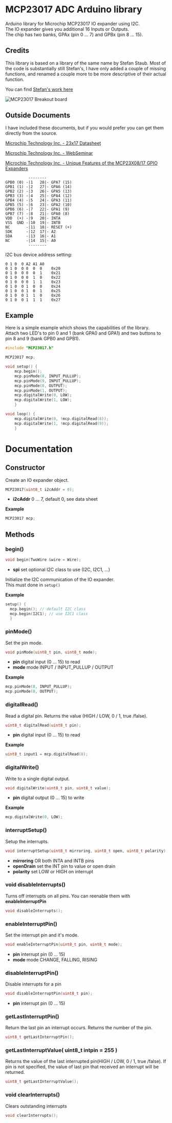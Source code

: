 # MCP23017 ADC Arduino library

Arduino library for Microchip MCP23017 IO expander using I2C.<br>
The IO expander gives you additional 16 Inputs or Outputs.<br>
The chip has two banks, GPAx (pin 0 ... 7) and GPBx (pin 8 ... 15).<br>

## Credits
This library is based on a library of the same name by Stefan Staub.
Most of the code is substantially still Stefan's, I have only added a 
couple of missing functions, and renamed a couple more to be more
descriptive of their actual function. 

You can find [Stefan's work here](https://github.com/sstaub/MCP_23017)
    
![MCP23017 Breakout board](./images/mcp23017_breakout.jpg "MCP23017 Breakout board")

## Outside Documents
I have included these documents, but if you would prefer you can get them directly from the source.

[Microchip Technology Inc. - 23x17 Datasheet](https://ww1.microchip.com/downloads/en/devicedoc/20001952c.pdf)

[Microchip Technology Inc. - WebSeminar](https://www.microchip.com/stellent/groups/SiteComm_sg/documents/Training_Tutorials/en532262.pdf)

[Microchip Technology Inc. - Unique Features of the MCP23X08/17 GPIO Expanders](https://ww1.microchip.com/downloads/en/AppNotes/01043a.pdf)

```
          --------    
GPB0 (0) -|1   28|- GPA7 (15)
GPB1 (1) -|2   27|- GPA6 (14)
GPB2 (2) -|3   26|- GPA5 (13)
GPB3 (3) -|4   25|- GPA4 (12)
GPB4 (4) -|5   24|- GPA3 (11)
GPB5 (5) -|6   23|- GPA2 (10)
GPB6 (6) -|7   22|- GPA1 (9)
GPB7 (7) -|8   21|- GPA0 (8)
VDD  (+) -|9   20|- INTA
VSS  GND -|10  19|- INTB
NC       -|11  18|- RESET (+)
SDK      -|12  17|- A2
SDA      -|13  16|- A1
NC       -|14  15|- A0
          --------
```
I2C bus device address setting:
```
0 1 0  0 A2 A1 A0 
0 1 0  0 0  0  0    0x20
0 1 0  0 0  0  1    0x21
0 1 0  0 0  1  0    0x22
0 1 0  0 0  1  1    0x23
0 1 0  0 1  0  0    0x24
0 1 0  0 1  0  1    0x25
0 1 0  0 1  1  0    0x26
0 1 0  0 1  1  1    0x27
```

## Example
Here is a simple example which shows the capabilities of the library.<br>
Attach two LED's to pin 0 and 1 (bank GPA0 and GPA1)
and two buttons to pin 8 and 9 (bank GPB0 and GPB1).

```cpp
#include "MCP23017.h"

MCP23017 mcp;

void setup() {
	mcp.begin();
	mcp.pinMode(8, INPUT_PULLUP);
	mcp.pinMode(9, INPUT_PULLUP);
	mcp.pinMode(0, OUTPUT);
	mcp.pinMode(1, OUTPUT);
	mcp.digitalWrite(0, LOW);
	mcp.digitalWrite(1, LOW);
	}

void loop() {
	mcp.digitalWrite(0, !mcp.digitalRead(8));
	mcp.digitalWrite(1, !mcp.digitalRead(9));
	}
```

# Documentation

## Constructor

Create an IO expander object.

```cpp
MCP23017(uint8_t i2cAddr = 0);
```

- **i2cAddr** 0 ... 7, default 0, see data sheet 

**Example**

```cpp
MCP23017 mcp;
```

## Methods

### **begin()**

```cpp
void begin(TwoWire &wire = Wire);
```

- **spi** set optional I2C class to use (I2C, I2C1, ...)

Initialize the I2C communication of the IO expander.<br>
This must done in ```setup()```

**Example**

```cpp
setup() {
  mcp.begin(); // default I2C class
  mcp.begin(I2C1); // use I2C1 class
  }
```

### **pinMode()**

Set the pin mode.

```cpp
void pinMode(uint8_t pin, uint8_t mode);
```

- **pin** digital input (0 ... 15) to read
- **mode** mode INPUT / INPUT_PULLUP / OUTPUT

**Example**

```cpp
mcp.pinMode(8, INPUT_PULLUP);
mcp.pinMode(0, OUTPUT);
```

### **digitalRead()**

Read a digital pin. Returns the value (HIGH / LOW, 0 / 1, true /false).

```cpp
uint8_t digitalRead(uint8_t pin);
```

- **pin** digital input (0 ... 15) to read

**Example**

```cpp
uint8_t input1 = mcp.digitalRead(8);
```

### **digitalWrite()**

Write to a single digital output.

```cpp
void digitalWrite(uint8_t pin, uint8_t value);
```

- **pin** digital output (0 ... 15) to write

**Example**

```cpp
mcp.digitalWrite(0, LOW);
```

### **interruptSetup()**

Setup the interrupts.

```cpp
void interruptSetup(uint8_t mirroring, uint8_t open, uint8_t polarity);
```

- **mirroring** OR both INTA and INTB pins
- **openDrain** set the INT pin to value or open drain
- **polarity**  set LOW or HIGH on interrupt

### **void disableInterrupts()**

Turns off interrupts on all pins. You can reenable them with **enableInterruptPin**

```cpp
void disableInterrupts();
```

### **enableInterruptPin()**

Set the interrupt pin and it's mode.

```cpp
void enableInterruptPin(uint8_t pin, uint8_t mode);
```

- **pin** interrupt pin (0 ... 15)
- **mode** mode CHANGE, FALLING, RISING

### **disableInterruptPin()**

Disable interrupts for a pin

```cpp
void disableInterruptPin(uint8_t pin);
```

- **pin** interrupt pin (0 ... 15)
### **getLastInterruptPin()**

Return the last pin an interrupt occurs. Returns the number of the pin.

```cpp
uint8_t getLastInterruptPin();
```

### **getLastInterruptValue( uint8_t intpin = 255 )**

Returns the value of the last interrupted pin(HIGH / LOW, 0 / 1, true /false).
If pin is not specified, the value of last pin that received an interrupt will be returned.

```cpp
uint8_t getLastInterruptValue();
```

### **void clearInterrupts()**

Clears outstanding interrupts
```cpp
void clearInterrupts();
```
